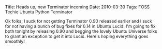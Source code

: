 Title: Heads up, new Terminator incoming
Date: 2010-03-30
Tags: FOSS Techie Ubuntu Python Terminator

Ok folks, I suck for not getting Terminator 0.90 released earlier and I suck for not having a bunch of bug fixes for 0.14 in Ubuntu Lucid.
I'm going to fix both tonight by releasing 0.90 and begging the lovely Ubuntu Universe folks to grant an exception to get it into Lucid.
Here's hoping everything goes smoothly!

